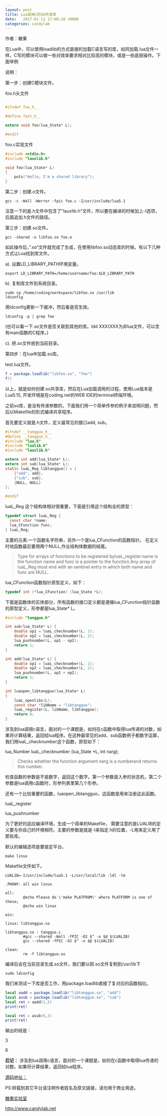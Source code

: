 ```yaml
---
layout: post
title: Lua调用C的SO共享库
date:   2017-01-11 17:00:18 +0800 
categories: candylab
---
```



作者：糖果

在Lua中，可以使用loadlib的方式直接的加载C语言写的库，如同加载.lua文件一样。C写的模块可以做一些对效率要求相对比较高的模块，或是一些底层操作。下面举例

说明：

第一步：创建C模块文件。

foo.h头文件

```c

#ifndef foo_h__

#define foot_h__

extern void foo(lua_State* L);

#endif
```

foo.c实现文件

```c
#include <stdio.h>
#include "lauxlib.h"

void foo(lua_State* L)
{
    puts("Hello, I'm a shared library");
}
```

第二步：创建.o文件。

```
gcc -c -Wall -Werror -fpic foo.c -I/usr/include/lua5.1
```

注意一下的是.h文件中包含了"lauxlib.h"文件，所以要在编译的时候加上-I选项，后面追加.h文件的路径。

第三步：创建.so文件。

```
gcc -shared -o libfoo.so foo.o
```

如此操作后，”.so“文件就完成了生成，在使用libfoo.so动态库的时候，有以下几种方式让Lua找到库文件。

a). 设置LD_LIBRARY_PATH环境变量。

```
export LD_LIBRARY_PATH=/home/username/foo:$LD_LIBRARY_PATH
```

b). 复制库文件到系统目录。

```
sudo cp /home/coding/workspace/libfoo.so /usr/lib
ldconfig 
```

用ldconfig更新一下缓冲，然后看是否生效。

```
ldconfig -p | grep foo
```

(也可以看一下.so文件是否关联到其他的库。ldd XXX{XXX为非lua文件，可以含有main函数的C程序。}

c). 把.so文件放到当前目录。

第四步：在lua中加载.so库。

test.lua文件。

```lua
f = package.loadlib("libfoo.so", "foo")
f()
```

以上，就是如何创建.so共享库，然后在Lua加载调用的过程，使用Lua版本是Lua5.15, 开发环境是在coding.net的WEB IDE的terminal终端环境。


之前so库，是没有传递参数的，下面我们用一个简单传参的例子来说明问题，然后以Makefile的形式编译共享程序。


首先要定义就是.h文件，定义最常见的接口add, sub。
```c
#ifndef __tangguo_h__
#define __tangguo_h__
#include "lua.h"
#include "lualib.h" 
#include "lauxlib.h"

extern int add(lua_State* L);
extern int sub(lua_State* L);
static luaL_Reg libtangguo[] = {
    {"add", add},
    {"sub", sub},
    {NULL, NULL}
};  

#endif 
```

luaL_Reg 这个结构体相对很重要，下面是引用这个结构全的原型：

```c
typedef struct luaL_Reg {
  const char *name;
  lua_CFunction func;
} luaL_Reg;
```

主要的元素:一个函数名字符串，另外一个是lua_CFunction的函数指针。
在定义时地函数最后要用两个NULL,作业结构体数据的结尾。

<blockquote>Type for arrays of functions to be registered byluaL_register.name is the function name and func is a pointer to the function.Any array of luaL_Reg must end with an sentinel entry in which both name and func are NULL.</blockquote> 


lua_CFunction函数指针原型定义，如下：
```c
typedef int (*lua_CFunction) (lua_State *L);
```

下面是函数体的实体部分，所有函数的接口定义都是遵循lua_CFunction指针函数的原型定义，形参都是lua_State* L。


```c
#include "tangguo.h"

int sub(lua_State* L) {
    double op1 = luaL_checknumber(L, 1);
    double op2 = luaL_checknumber(L, 2);
    lua_pushnumber(L, op1 - op2);
    return 1;
}

int add(lua_State* L) {
    double op1 = luaL_checknumber(L, 1);
    double op2 = luaL_checknumber(L, 2);
    lua_pushnumber(L, op1 + op2);
    return 1;
}

int luaopen_libtangguo(lua_State* L)
{
    luaL_openlibs(L);
    const char *libName = "libtangguo";
    luaL_register(L, libName, libtangguo);
    return 0;
}

```


涉及到lua调用c语言，面对的一个课题是，如何在c函数中取得lua传递的对数，如果将计算结果，返回给lua程序。在这种最常见的add、sub函数例子都数字运算，我们用luaL_checknumber这个函数，原型如下：

lua_Number luaL_checknumber (lua_State *L, int narg);

<blockquote>Checks whether the function argument narg is a numberand returns this number.</blockquote> 

检查函数的参数是不是数字，返回这个数字。第一个参数是入参的状态机，第二个参数是lua调用c函数时，形参列表里第几个形参。



还有一个比较重要的函数，luaopen_libtangguo，这函数是用来注册这此函数。

luaL_register


lua_pushnumber


为了更好的适应编译环境，生成一个简单的Makefile， 需要注意的是LUALIB的定义要与你自己的环境相符。主要的参数是就是-I来指定.h的位置，-L用来定义用了那些库。

默认的编辑选项是要提定平台。

```
make linux
```

Makefile文件如下。
```
LUALIB=-I/usr/include/lua5.1 -L/usr/local/lib -ldl -lm

.PHONY: all win linux

all:
        @echo Please do \'make PLATFROM\' where PLATFORM is one of these;
        @echo win linux

win:

linux: libtangguo.so

libtangguo.so : tangguo.c
        #gcc --shared -Wall -fPIC -O2 $^ -o $@ $(LUALIB)
        gcc --shared -fPIC -O2 $^ -o $@ $(LUALIB)

clean:
        rm -f libtangguo.so

```

编译后会在当前目录生成.so文件，我们要以把.so文件复制到/usr/lib下
```
sudo ldconfig
```


我们来测试一下库是否工作，用package.loadlib直接了复对应的函数指钍。

```lua
local aadd = package.loadlib("libtangguo.so", "add")
local asub = package.loadlib("libtangguo.so", "sub")
local ret = aadd(1,5)
print(ret)

local ret = asub(6,3)
print(ret)
```

输出的结是：

3

6



<strong>后记：</strong> 
涉及到lua调用c语言，面对的一个课题是，如何在c函数中取得lua传递的对数，如果将计算结果，返回给lua程序。


<a href="https://github.com/shengnoah/c_lua_so" target="_blank">源码地址：</a>


PS:转载到其它平台请注明作者姓名及原文链接，请勿用于商业用途。

[糖果实验室](http://www.candylab.net)

http://www.candylab.net
